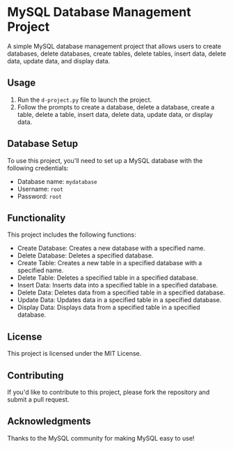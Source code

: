 # MySQL Database Management Project

A simple MySQL database management project that allows users to create databases, delete databases, create tables, delete tables, insert data, delete data, update data, and display data.

## Usage

1. Run the `d-project.py` file to launch the project.
2. Follow the prompts to create a database, delete a database, create a table, delete a table, insert data, delete data, update data, or display data.

## Database Setup

To use this project, you'll need to set up a MySQL database with the following credentials:

* Database name: `mydatabase`
* Username: `root`
* Password: `root`

## Functionality

This project includes the following functions:

* Create Database: Creates a new database with a specified name.
* Delete Database: Deletes a specified database.
* Create Table: Creates a new table in a specified database with a specified name.
* Delete Table: Deletes a specified table in a specified database.
* Insert Data: Inserts data into a specified table in a specified database.
* Delete Data: Deletes data from a specified table in a specified database.
* Update Data: Updates data in a specified table in a specified database.
* Display Data: Displays data from a specified table in a specified database.

## License

This project is licensed under the MIT License.

## Contributing

If you'd like to contribute to this project, please fork the repository and submit a pull request.

## Acknowledgments

Thanks to the MySQL community for making MySQL easy to use!
